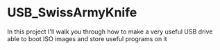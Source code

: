 # USB_SwissArmyKnife
In this project I'll walk you through how to make a very useful USB drive able to boot ISO images and store useful programs on it 
